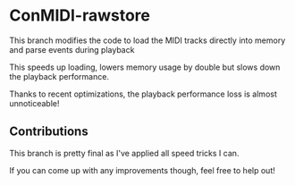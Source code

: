 # ConMIDI-rawstore

This branch modifies the code to load the MIDI tracks directly into memory and parse events during playback

This speeds up loading, lowers memory usage by double but slows down the playback performance.

Thanks to recent optimizations, the playback performance loss is almost unnoticeable!

## Contributions

This branch is pretty final as I've applied all speed tricks I can.

If you can come up with any improvements though, feel free to help out!
